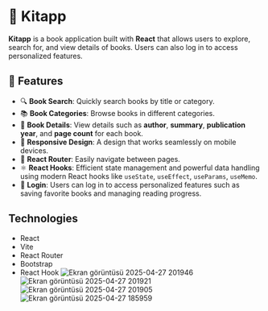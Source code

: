 # 📖 Kitapp

**Kitapp** is a book application built with **React** that allows users to explore, search for, and view details of books. Users can also log in to access personalized features. 

## 🚀 Features
- 🔍 **Book Search**: Quickly search books by title or category.
- 📚 **Book Categories**: Browse books in different categories.
- 📝 **Book Details**: View details such as **author**, **summary**, **publication year**, and **page count** for each book.
- 📱 **Responsive Design**: A design that works seamlessly on mobile devices.
- 🧭 **React Router**: Easily navigate between pages.
- ⚛️ **React Hooks**: Efficient state management and powerful data handling using modern React hooks like `useState`, `useEffect`, `useParams`, `useMemo`.
- 🔐 **Login**: Users can log in to access personalized features such as saving favorite books and managing reading progress.

## Technologies
- React
- Vite
- React Router
- Bootstrap 
- React Hook
![Ekran görüntüsü 2025-04-27 201946](https://github.com/user-attachments/assets/dc9e5c7d-67f7-483a-a6b4-1ff654b0dbb8)
![Ekran görüntüsü 2025-04-27 201921](https://github.com/user-attachments/assets/329309e7-5860-4762-907e-8f5f014f3edd)
![Ekran görüntüsü 2025-04-27 201905](https://github.com/user-attachments/assets/34ddfc79-aa62-4117-8539-f77f3029c4ce)
![Ekran görüntüsü 2025-04-27 185959](https://github.com/user-attachments/assets/96c9da19-2d36-429c-a9ca-52fc57652e33)
